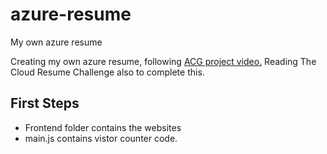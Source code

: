 # azure-resume

My own azure resume

Creating my own azure resume, following [ACG project video.](https://youtu.be/ieYrBWmkfno?si=8Rcw24mWBsTtqO6u) Reading The Cloud Resume Challenge also to complete this.

## First Steps
- Frontend folder contains the websites
- main.js contains vistor counter code.